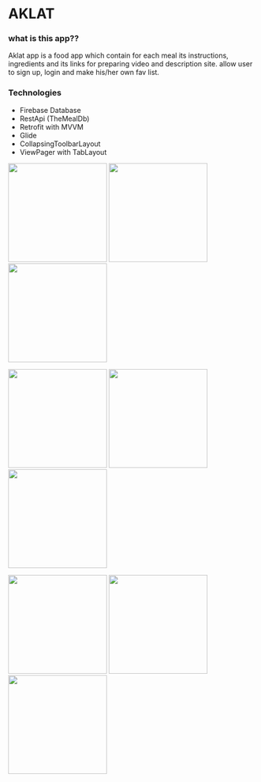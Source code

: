 # AKLAT

### what is this app??
  Aklat app is a food app which contain for each meal its instructions, ingredients and its links for preparing video and description site.
  allow user to sign up, login and make his/her own fav list.  
 
### Technologies
- Firebase Database
- RestApi (TheMealDb)
- Retrofit with MVVM
- Glide
- CollapsingToolbarLayout
- ViewPager with TabLayout


<p float="left">
  <img src="https://user-images.githubusercontent.com/62244215/128637559-41800ff4-8e13-45e3-9d90-cc618f897fdf.png" width="200" />
  <img src="https://user-images.githubusercontent.com/62244215/128637562-20d832c1-facb-471d-a420-2d1a3541bdb3.png" width="200" />
  <img src="https://user-images.githubusercontent.com/62244215/128637563-eab6e420-282c-4592-9e2b-ac398fdb87a8.png" width="200" />
</p>

<p float="left">
  <img src="https://user-images.githubusercontent.com/62244215/128637566-370a8002-bb6c-44c4-a5e5-45cef37a344b.png" width="200" />
  <img src="https://user-images.githubusercontent.com/62244215/128637567-d5bad39f-eb84-4238-83ca-b705d4ff9175.png" width="200" />
  <img src="https://user-images.githubusercontent.com/62244215/128637571-fb96d5ef-8932-4eaf-b093-e9441c6cc06c.png" width="200" />
</p>

<p float="left">
  <img src="https://user-images.githubusercontent.com/62244215/128637576-b7c06f1b-fe69-4f51-9a48-6d1e207a2632.png" width="200" />
  <img src="https://user-images.githubusercontent.com/62244215/128637586-3a474ad1-7e97-4975-83e9-d72585aa274e.png" width="200" />
  <img src="https://user-images.githubusercontent.com/62244215/128637593-b6e14240-1a44-4b7a-bc6a-bd1de76dff2d.png" width="200" />
</p>

